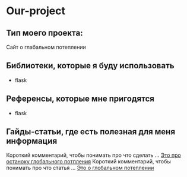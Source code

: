 # Our-project
## Тип моего проекта:
Сайт о глабальном потеплении

## Библиотеки, которые я буду использовать
- flask

## Референсы, которые мне пригодятся
- flask

## Гайды-статьи, где есть полезная для меня информация
Короткий комментарий, чтобы понимать про что сделать ... [Это про останоку глобального потпления](https://hi-news.ru/research-development/chetyre-sposoba-ostanovit-globalnoe-poteplenie.html?ysclid=m9lbpusyy5645865279)
Короткий комментарий, чтобы понимать про что статья ... [Это о глобальном потеплении](https://ru.wikipedia.org/wiki/%D0%93%D0%BB%D0%BE%D0%B1%D0%B0%D0%BB%D1%8C%D0%BD%D0%BE%D0%B5_%D0%BF%D0%BE%D1%82%D0%B5%D0%BF%D0%BB%D0%B5%D0%BD%D0%B8%D0%B5)
